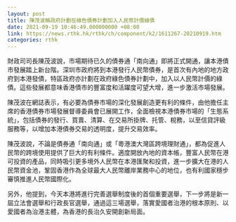```yaml
---
layout: post
title: 陳茂波稱政府計劃在綠色債券計劃加入人民幣計價綠債
date: 2021-09-19 10:46:49.000000000 +08:00
link: https://news.rthk.hk/rthk/ch/component/k2/1611267-20210919.htm
categories: rthk
---
```


財政司司長陳茂波說，市場期待已久的債券通「南向通」即將正式開通，讓本港債市發展踏上新台階。深圳市政府將到本港發行人民幣債券，是首次有內地的地方政府到本港發債，特區政府亦計劃在政府綠色債券計劃中，加入以人民幣計價的綠債。這些發展都意味香港債市的豐富度和活躍度可望大增，進一步激活市場發展。

陳茂波在網誌表示，有必要為債券市場的深化發展創造更有利的條件，由他擔任主席的香港債券市場發展督導委員會已展開工作，全面檢視本港債券市場的「生態系統」，包括債券的發行、買賣、清算、在交易所掛牌、托管、稅務，以至信貸評級服務等，以增加本港債券交易的透明度，提升交易效率。

陳茂波說，不論是債券通「南向通」或「粵港澳大灣區跨境理財通」，都為促進人民幣的跨境使用提供了巨大的有利條件。適度開放內地的資本帳，豐富人民幣在港可投資的產品，同時吸引更多境外人民幣在本港匯聚和投資，進一步擴大在港的人民幣資金池，鞏固香港作為全球最大人民幣離岸業務中心的地位，也有利國家穩步審慎推進人民幣國際化。

另外，他提到，今天本港將進行完善選舉制度後的首個重要選舉，下一步將是新一屆立法會選舉和行政長官選舉，通過這三場選舉，落實愛國者治港的根本原則、以愛國者為治港主體，為香港的長治久安開創新局面。

